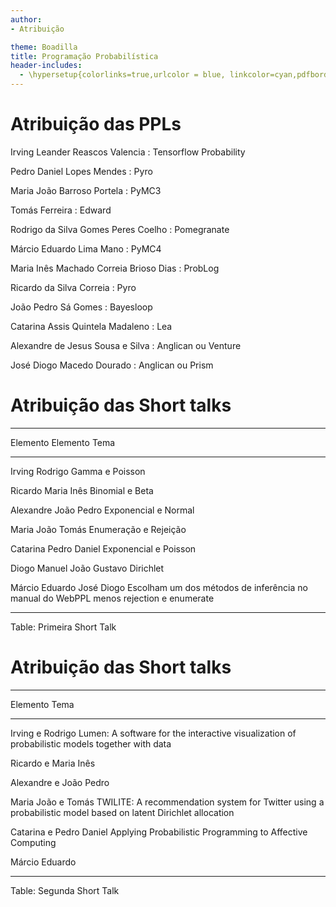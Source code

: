 ```yaml
---
author:
- Atribuição

theme: Boadilla
title: Programação Probabilística
header-includes:
  - \hypersetup{colorlinks=true,urlcolor = blue, linkcolor=cyan,pdfborderstyle={/S/U/W 1}}
---
```


# Atribuição das PPLs

Irving Leander Reascos Valencia
 : Tensorflow Probability

Pedro Daniel Lopes Mendes
 : Pyro
 
Maria João Barroso Portela
 : PyMC3
 
Tomás Ferreira
 : Edward
 
Rodrigo da Silva Gomes Peres Coelho
 : Pomegranate
 
Márcio Eduardo Lima Mano
 : PyMC4
 
Maria Inês Machado Correia Brioso Dias
 : ProbLog
 
Ricardo da Silva Correia
 : Pyro

João Pedro Sá Gomes
 : Bayesloop

Catarina Assis Quintela Madaleno
 : Lea

Alexandre de Jesus Sousa e Silva
 : Anglican ou Venture

José Diogo Macedo Dourado
 : Anglican ou Prism

# Atribuição das Short talks

-----------------------------------------------------------------
   Elemento           Elemento                 Tema
---------------   -------------------     -----------------------
Irving                   Rodrigo           Gamma e Poisson

Ricardo                Maria Inês          Binomial e Beta

Alexandre             João Pedro           Exponencial e Normal

Maria João              Tomás              Enumeração e Rejeição

Catarina             Pedro Daniel          Exponencial e Poisson

Diogo Manuel        João Gustavo           Dirichlet

Márcio Eduardo      José Diogo             Escolham um dos métodos de inferência no manual do WebPPL menos rejection e enumerate

-----------------------------------------------------------------

Table: Primeira Short Talk

# Atribuição das Short talks

-----------------------------------------------------------------
   Elemento                Tema
-----------------        -----------------------
Irving e Rodrigo         Lumen: A software for the interactive visualization of probabilistic models together with data

Ricardo e Maria Inês          

Alexandre e João Pedro           

Maria João e Tomás       TWILITE: A recommendation system for Twitter using a probabilistic model based on latent Dirichlet allocation

Catarina e Pedro Daniel  Applying Probabilistic Programming to Affective Computing

Márcio Eduardo      

-----------------------------------------------------------------

Table: Segunda Short Talk

